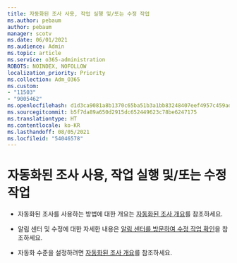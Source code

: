 ```yaml
---
title: 자동화된 조사 사용, 작업 실행 및/또는 수정 작업
ms.author: pebaum
author: pebaum
manager: scotv
ms.date: 06/01/2021
ms.audience: Admin
ms.topic: article
ms.service: o365-administration
ROBOTS: NOINDEX, NOFOLLOW
localization_priority: Priority
ms.collection: Adm_O365
ms.custom:
- "11503"
- "9005462"
ms.openlocfilehash: d1d3ca9081a8b1370c65ba51b3a1bb83248407eef4957c459adf836e4573a0af
ms.sourcegitcommit: b5f7da89a650d2915dc652449623c78be6247175
ms.translationtype: HT
ms.contentlocale: ko-KR
ms.lasthandoff: 08/05/2021
ms.locfileid: "54046578"
---
```

# <a name="using-automated-investigation-executing-actions-andor-remediation-actions"></a>자동화된 조사 사용, 작업 실행 및/또는 수정 작업

- 자동화된 조사를 사용하는 방법에 대한 개요는 [자동화된 조사 개요](/microsoft-365/security/defender-endpoint/automated-investigations)를 참조하세요.

- 알림 센터 및 수정에 대한 자세한 내용은 [알림 센터를 방문하여 수정 작업 확인](/security/defender-endpoint/auto-investigation-action-center)을 참조하세요.

- 자동화 수준을 설정하려면 [자동화된 조사 개요](/microsoft-365/security/defender-endpoint/automated-investigations)를 참조하세요.